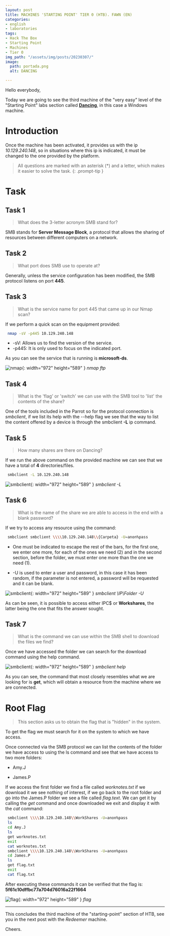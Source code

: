 ```yaml
---
layout: post
title: MACHINES 'STARTING POINT' TIER 0 (HTB). FAWN (EN)
categories:
- english
- laboratories
tags:
- Hack The Box
- Starting Point
- Machines
- Tier 0
img_path: "/assets/img/posts/20230307/"
image:
  path: portada.png
  alt: DANCING

---
```

Hello everybody,


Today we are going to see the third machine of the "very easy" level of the "Starting Point" labs section called [**Dancing**](https://app.hackthebox.com/starting-point), in this case a Windows machine.

# Introduction

Once the machine has been activated, it provides us with the ip _10.129.240.148_, so in situations where this ip is indicated, it must be changed to the one provided by the platform.

> All questions are marked with an asterisk (*) and a letter, which makes it easier to solve the task.
{: .prompt-tip }

# Task

## Task 1

> What does the 3-letter acronym SMB stand for?

SMB stands for **Server Message Block**, a protocol that allows the sharing of resources between different computers on a network.


## Task 2

> What port does SMB use to operate at? 

Generally, unless the service configuration has been modified, the SMB protocol listens on port **445**.


## Task 3

> What is the service name for port 445 that came up in our Nmap scan?

If we perform a quick scan on the equipment provided:

```bash
 nmap -sV -p445 10.129.240.148
```
- -sV: Allows us to find the version of the service.
- -p445: It is only used to focus on the indicated port.

As you can see the service that is running is **microsoft-ds**.

![nmap](nmap-1.png){: width="972" height="589" }
_nmap ftp_

## Task 4

> What is the 'flag' or 'switch' we can use with the SMB tool to 'list' the contents of the share?

One of the tools included in the Parrot so for the protocol connection is _smbclient_, if we list its help with the --help flag we see that the way to list the content offered by a device is through the smbclient **-L** ip command.

## Task 5

> How many shares are there on Dancing?

If we run the above command on the provided machine we can see that we have a total of **4** directories/files.

```bash
 smbclient -L 10.129.240.148
```

![smbclient](smbclient-1.png){: width="972" height="589" }
_smbclient -L_

## Task 6

> What is the name of the share we are able to access in the end with a blank password?

If we try to access any resource using the command:
```bash
 smbclient smbclient \\\\10.129.240.148\\{Carpeta} -U=anon%pass
```
- One must be indicated to escape the rest of the bars, for the first one, we enter one more, for each of the ones we need (2) and in the second section, before the folder, we must enter one more than the one we need (1).

- -U is used to enter a user and password, in this case it has been random, if the parameter is not entered, a password will be requested and it can be blank.

![smbclient](smbclient-2.png){: width="972" height="589" }
_smbclient \\IP\Folder -U_

As can be seen, it is possible to access either IPC$ or **Workshares**, the latter being the one that fits the answer sought.

## Task 7

> What is the command we can use within the SMB shell to download the files we find?

Once we have accessed the folder we can search for the download command using the help command.

![smbclient](smbclient-3.png){: width="972" height="589" }
_smbclient help_

As you can see, the command that most closely resembles what we are looking for is **get**, which will obtain a resource from the machine where we are connected.


# Root Flag

> This section asks us to obtain the flag that is "hidden" in the system.

To get the flag we must search for it on the system to which we have access.

Once connected via the SMB protocol we can list the contents of the folder we have access to using the ls command and see that we have access to two more folders:

- Amy.J

- James.P

If we access the first folder we find a file called _worknotes.txt_ if we download it we see nothing of interest, if we go back to the root folder and go into the James.P folder we see a file called _flag.text_. We can get it by calling the _get_ command and once downloaded we exit and display it with the _cat_ command:

```bash
 smbclient \\\\10.129.240.148\\WorkShares -U=anon%pass
 ls
 cd Amy.J
 ls
 get worknotes.txt
 exit
 cat worknotes.txt
 smbclient \\\\10.129.240.148\\WorkShares -U=anon%pass
 cd James.P
 ls
 get flag.txt
 exit
 cat flag.txt
```

After executing these commands it can be verified that the flag is: **5f61c10dffbc77a704d76016a22f1664**

![flag](flag.png){: width="972" height="589" }
_flag_
___

This concludes the third machine of the "starting-point" section of HTB, see you in the next post with the _Redeemer_ machine.

Cheers.

